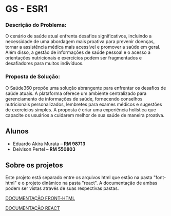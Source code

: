 # GS - ESR1

### Descrição do Problema:

O cenário de saúde atual enfrenta desafios significativos, incluindo a necessidade de uma abordagem mais proativa para prevenir doenças, tornar a assistência médica mais acessível e promover a saúde em geral. Além disso, a gestão de informações de saúde pessoal e o acesso a orientações nutricionais e exercícios podem ser fragmentados e desafiadores para muitos indivíduos.

### Proposta de Solução:

O Saúde360 propõe uma solução abrangente para enfrentar os desafios de saúde atuais. A plataforma oferece um ambiente centralizado para gerenciamento de informações de saúde, fornecendo conselhos nutricionais personalizados, lembretes para exames médicos e sugestões de exercícios simples. A proposta é criar uma experiência holística que capacite os usuários a cuidarem melhor de sua saúde de maneira proativa.

## Alunos

- Eduardo Akira Murata – **RM 98713**
- Deivison Pertel – **RM 550803**

## Sobre os projetos

Este projeto está separado entre os arquivos html que estão na pasta "font-html" e o projeto dinâmico na pasta "react". A documentação de ambas podem ser vistas através de suas respectivas pastas.

[DOCUMENTAÇÃO FRONT-HTML](./vanilla/README.md)

[DOCUMENTAÇÃO REACT](./react/README.md)